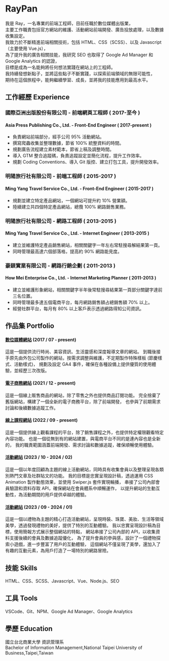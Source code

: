 # RayPan
我是 Ray，一名專業的前端工程師，目前任職於數位媒體出版業，  
主要工作職責包括官方網站的維護、活動網站前端開發、廣告投放處理，以及數據收集設定。  
我致力於不斷精進前端相關技術，包括 HTML、CSS（SCSS）、以及 Javascript（主要使用 Vue.js），  
為了提升我的廣告相關技能，我研究 SEO 也取得了 Google Ad Manager 和 Google Analytics 的認證，  
目標是成為一名能夠將任何想法實踐在網站上的工程師。  
我持續發想新點子，並將這些點子不斷實踐，以探索前端領域的無限可能性，  
期待在這個旅程中，能夠繼續學習、成長，並將我的技能應用到最高水平。

## 工作經歷 Experience
### 國際亞洲出版股份有限公司 - 前端網頁工程師 ( 2017-至今 )
#### Asia Press Publishing Co., Ltd. - Front-End Engineer ( 2017-present )
- 負責網站前端部分，經手公司 95% 活動網站。
- 撰寫爬蟲收集並整理數據，節省 100% 統整資料的時間。
- 規劃廣告流程建立素材範本，節省上稿及調整時間。
- 導入 GTM 整合追蹤碼，負責追蹤設定並簡化流程，提升工作效率。
- 規劃 Coding Conventions、導入 Git 版控、建立打包工具，提升開發效率。
### 明陽旅行社有限公司 - 前端工程師 ( 2015-2017 )  
#### Ming Yang Travel Service Co., Ltd. - Front-End Engineer ( 2015-2017 )
- 規劃並建立特定產品網站，一個網站可提升約 10% 營業額。  
- 陸續建立共四個特定產品網站，總攬 100% 網路銷售業務。  
### 明陽旅行社有限公司 - 網路工程師 ( 2013-2015 )
#### Ming Yang Travel Service Co., Ltd. - Internet Engineer ( 2013-2015 )
- 建立並維護特定產品銷售網站，相關關鍵字一年左右常駐搜尋解結果第一頁。
- 同時管理最高達六個部落格，提高約 90% 網路能見度。
### 豪鎂實業有限公司 - 網路行銷企劃 ( 2011-2013 )
#### How Mei Enterprise Co., Ltd. - Internet Marketing Planner ( 2011-2013 )
- 建立並維護形象網站，相關關鍵字半年後常駐搜尋結果第一頁部分關鍵字達前三名位置。
- 同時管理最多達五個電商平台，每月網路銷售額占總銷售額 70% 以上。
- 經營社群平台，每月有 80% 以上客戶表示透過網路得知公司資訊。

## 作品集 Portfolio
#### [數位媒體網站](https://www.marieclaire.com.tw/) (2017 / 07 - present)
這是一個提供流行時尚、美容資訊、生活靈感和深度報導文章的網站。
到職後接手原先由外包公司製作的網站，按需求調整與維護，不定期製作特殊樣板 (節慶樣式、活動樣式)，
規劃及設定 GA4 事件，確保在各種設備上提供優質的使用體驗，並經歷三次改版。

#### [電子商務網站](https://magazine.marieclaire.com.tw/) (2021 / 12 - present)
這是一個線上販售商品的網站，除了零售之外也提供商品訂閱功能。
完全捨棄了舊版網站，構建了一個全新的電子商務平台，除了前端開發，
也參與了前期需求討論和後續數據追蹤工作。

#### [線上課程網站](https://class.marieclaire.com.tw/) (2022 / 09 - present)
這是一個提供線上觀看課程的平台，除了銷售課程之外，也提供特定權限觀看特定內容功能。
也是一個從無到有的網站建置，與電商平台不同的是連內容也是全新的，
我的職責範圍涵蓋前端開發、需求討論和數據追蹤，確保順暢使用體驗。

#### [活動網站](https://events.marieclaire.com.tw/2023/mc-galaxy/) (2023 / 10 - 2024 / 02)
這是一個以年度回顧為主題的線上活動網站，同時具有收集會員以及整理呈現各類別熱門文章及社群貼文的功能。
我的目標是忠實呈現設計稿，透過運用 CSS Animation 製作動態效果，並使用 Swiper.js 套件實現輪播，
串接了公司內部會員驗證和資料存取 API，確保網站在會員體系中順暢運作，
以提升網站的生動互動性，為活動期間的用戶提供卓越的體驗。

#### [活動網站](https://events.marieclaire.com.tw/2023/gift/) (2023 / 09 - 2024 / 01)
這是一個以禮物為主題的精心打造活動網站，呈現時裝、珠寶、美妝、生活等領域美學，透過發現禮物的美好，提供了特別的互動體驗。
我以忠實呈現設計稿為目標，使用簡報方式展示整個網站的特點，
網站串接了公司內部的 API，以收集資料支援後續的會員及數據追蹤優化，
為了提升會員的參與感，設計了一個禮物探索小遊戲，進一步豐富了用戶的互動體驗，
這個網站不僅呈現了美學，還加入了有趣的互動元素，為用戶打造了一場特別的網路冒險。

## 技能 Skills
HTML、CSS、SCSS、Javascript、Vue、Node.js、SEO

## 工具 Tools
VSCode、Git、NPM、Google Ad Manager、Google Analytics

## 學歷 Education
國立台北商業大學 資訊管理系  
Bachelor of Information Management,National Taipei University of Business,Taipei,Taiwan
